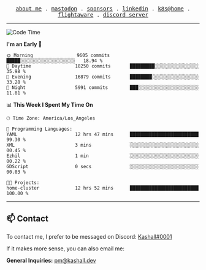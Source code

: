 <p align="center">
  <samp>
    <a href="https://jordanjones.org/">about me</a> .
    <a rel="me" href="https://mastodon.social/@kashall">mastodon</a> .
    <a href="https://github.com/sponsors/kashalls">sponsors</a> .
    <a href="https://linkedin.com/in/jordpjones">linkedin</a> .
    <a href="https://github.com/kashalls/home-cluster">k8s@home</a> .
    <a href="https://flightaware.com/adsb/stats/user/kashalls">flightaware</a> .
    <a href="https://discord.gg/V2WrCfqba9">discord server</a>
  </samp>
</p>

---

<!--START_SECTION:waka-->
![Code Time](http://img.shields.io/badge/Code%20Time-1%2C595%20hrs%203%20mins-blue)

**I'm an Early 🐤** 

```text
🌞 Morning                9605 commits        █████░░░░░░░░░░░░░░░░░░░░   18.94 % 
🌆 Daytime                18250 commits       █████████░░░░░░░░░░░░░░░░   35.98 % 
🌃 Evening                16879 commits       ████████░░░░░░░░░░░░░░░░░   33.28 % 
🌙 Night                  5991 commits        ███░░░░░░░░░░░░░░░░░░░░░░   11.81 % 
```


📊 **This Week I Spent My Time On** 

```text
🕑︎ Time Zone: America/Los_Angeles

💬 Programming Languages: 
YAML                     12 hrs 47 mins      █████████████████████████   99.30 % 
XML                      3 mins              ░░░░░░░░░░░░░░░░░░░░░░░░░   00.45 % 
Ezhil                    1 min               ░░░░░░░░░░░░░░░░░░░░░░░░░   00.22 % 
GDScript                 0 secs              ░░░░░░░░░░░░░░░░░░░░░░░░░   00.03 % 

🐱‍💻 Projects: 
home-cluster             12 hrs 52 mins      █████████████████████████   100.00 % 
```


<!--END_SECTION:waka-->

---

## 📫 Contact

To contact me, I prefer to be messaged on Discord:  [Kashall#0001](https://discord.com/users/201077739589992448)

If it makes more sense, you can also email me:

**General Inquiries:** pm@kashall.dev  
